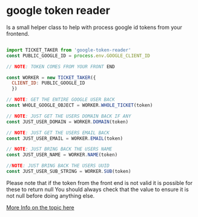 # google token reader

Is a small helper class to help with process google id tokens from your frontend.


```javascript

import TICKET_TAKER from 'google-token-reader'
const PUBLIC_GOOGLE_ID = process.env.GOOGLE_CLIENT_ID

// NOTE: TOKEN COMES FROM YOUR FRONT END

const WORKER = new TICKET_TAKER({
  CLIENT_ID: PUBLIC_GOOGLE_ID
  })

// NOTE: GET THE ENTIRE GOOGLE USER BACK
const WHOLE_GOOGLE_OBJECT = WORKER.WHOLE_TICKET(token)

// NOTE: JUST GET THE USERS DOMAIN BACK IF ANY
const JUST_USER_DOMAIN = WORKER.DOMAIN(token)

// NOTE: JUST GET THE USERS EMAIL BACK
const JUST_USER_EMAIL = WORKER.EMAIL(token)

// NOTE: JUST BRING BACK THE USERS NAME
const JUST_USER_NAME = WORKER.NAME(token)

//NOTE: JUST BRING BACK THE USERS UUID
const JUST_USER_SUB_STRING = WORKER.SUB(token)
```

Please note that if the token from the front end is not valid it is possible for these to return null
You should always check that the value to ensure it is not null before doing anything else.


[More Info on the topic here](https://developers.google.com/identity/sign-in/web/backend-auth)
